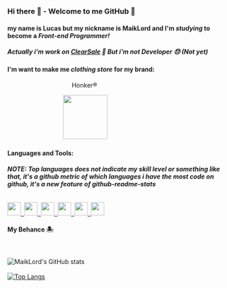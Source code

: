### Hi there :space_invader: - Welcome to me GitHub 🥇

#### my name is Lucas but my nickname is __MaikLord__ and I'm *studying* to become a **_Front-end Programmer!_**

##### Actually i'm work on [ClearSale](https://br.clear.sale/) 🧡 But i'm not Developer 😞 (Not yet) 

#### I'm want to make me *clothing store* for my brand:
                                     Honker®

                                <a href="#"><img src="https://i.ibb.co/f1wJ9ZD/adaptive-icon.png" width="100px"></a>
                                
#### Languages and Tools:
###### *__NOTE: Top languages does not indicate my skill level or something like that, it's a github metric of which languages i have the most code on github, it's a new feature of github-readme-stats__*
<a href="#"> <img onclick="return false;" src="https://cdn.freebiesupply.com/logos/thumbs/2x/sass-1-logo.png" width="30px">  <img src="https://upload.wikimedia.org/wikipedia/commons/thumb/c/c2/Adobe_XD_CC_icon.svg/2101px-Adobe_XD_CC_icon.svg.png" width="30px">  <img src="https://upload.wikimedia.org/wikipedia/commons/thumb/2/2d/Visual_Studio_Code_1.18_icon.svg/1200px-Visual_Studio_Code_1.18_icon.svg.png" width="30px">  <img src="https://pcodinomebzero.neocities.org/Imagens/javascript1.png" width="30px">  <img src="https://cdn.pixabay.com/photo/2017/08/05/11/16/logo-2582748_1280.png" width="30px">  <img src="https://cdn.pixabay.com/photo/2017/08/05/11/16/logo-2582747_960_720.png" width="30px"> </a>

#### My Behance 🏝️


   



<!--
**MaikLord/MaikLord** is a ✨ _special_ ✨ repository because its `README.md` (this file) appears on your GitHub profile.

Here are some ideas to get you started:

- 🔭 I’m currently working on ...
- 🌱 I’m currently learning ...
- 👯 I’m looking to collaborate on ...
- 🤔 I’m looking for help with ...
- 💬 Ask me about ...
- 📫 How to reach me: ...
- 😄 Pronouns: ...
- ⚡ Fun fact: ...
-->

![MaikLord's GitHub stats](https://github-readme-stats.vercel.app/api?username=MaikLord&show_icons=true&theme=slateorange) 
<br>
<br>
[![Top Langs](https://github-readme-stats.vercel.app/api/top-langs/?username=MaikLord&layout=compact)](https://github.com/Maiklord/github-readme-stats)
<link rel="stylesheet" href="https://use.fontawesome.com/releases/v5.15.3/css/all.css" integrity="sha384-SZXxX4whJ79/gErwcOYf+zWLeJdY/qpuqC4cAa9rOGUstPomtqpuNWT9wdPEn2fk" crossorigin="anonymous">



